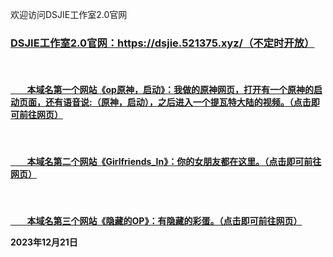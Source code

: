 欢迎访问DSJIE工作室2.0官网
<a href="https://dsjie.521375.xyz/"><h3>DSJIE工作室2.0官网：https://dsjie.521375.xyz/（不定时开放）</h3></a>
<br />
 <h4><a href="https://dsj375.github.io/op/"> &nbsp; &nbsp; &nbsp; &nbsp; 本域名第一个网站《op原神，启动》：我做的原神网页，打开有一个原神的启动页面，还有语音说:（原神，启动），之后进入一个提瓦特大陆的视频。（点击即可前往网页）</a>
 </h4>
 <br />
 <h4><a href="https://dsj375.github.io/Girlfriends_In_HTML-main/"> &nbsp; &nbsp; &nbsp; &nbsp; 本域名第二个网站《Girlfriends_In》：你的女朋友都在这里。（点击即可前往网页）</a></h4>
<br />
 <h4><a href="https://dsj375.github.io/yincangdeOP/index.html"> &nbsp; &nbsp; &nbsp; &nbsp; 本域名第三个网站《隐藏的OP》：有隐藏的彩蛋。（点击即可前往网页）</a>
  <p>2023年12月21日</p>
 </h4>
